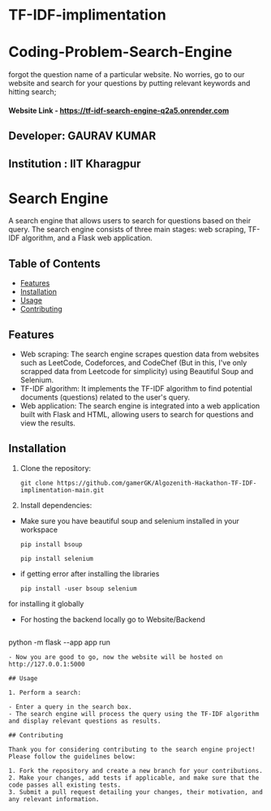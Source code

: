 # TF-IDF-implimentation 

# Coding-Problem-Search-Engine
forgot the question name of a particular website. No worries, go to our website and search for your questions by putting relevant keywords and hitting search; 

#### Website Link - https://tf-idf-search-engine-q2a5.onrender.com

## Developer: GAURAV KUMAR
## Institution : IIT Kharagpur

# Search Engine

A search engine that allows users to search for questions based on their query. The search engine consists of three main stages: web scraping, TF-IDF algorithm, and a Flask web application.

## Table of Contents

- [Features](#features)
- [Installation](#installation)
- [Usage](#usage)
- [Contributing](#contributing)

## Features

- Web scraping: The search engine scrapes question data from websites such as LeetCode, Codeforces, and CodeChef (But in this, I've only scrapped data from Leetcode for simplicity) using Beautiful Soup and Selenium.
- TF-IDF algorithm: It implements the TF-IDF algorithm to find potential documents (questions) related to the user's query.
- Web application: The search engine is integrated into a web application built with Flask and HTML, allowing users to search for questions and view the results.

## Installation

1. Clone the repository:

   ```shell
   git clone https://github.com/gamerGK/Algozenith-Hackathon-TF-IDF-implimentation-main.git

2. Install dependencies:

- Make sure you have beautiful soup and selenium installed in your workspace

  ```shell
  pip install bsoup
  ```
  ```shell
  pip install selenium

- if getting error after installing the libraries

  ```shell
  pip install -user bsoup selenium
  ```
for installing it globally

- For hosting the backend locally go to Website/Backend

  ```shell
 python -m flask --app app run
  ```
- Now you are good to go, now the website will be hosted on http://127.0.0.1:5000

## Usage

1. Perform a search:

- Enter a query in the search box.
- The search engine will process the query using the TF-IDF algorithm and display relevant questions as results.

## Contributing

Thank you for considering contributing to the search engine project! Please follow the guidelines below:

1. Fork the repository and create a new branch for your contributions.
2. Make your changes, add tests if applicable, and make sure that the code passes all existing tests.
3. Submit a pull request detailing your changes, their motivation, and any relevant information.
